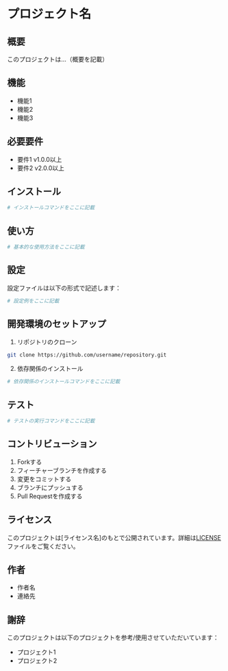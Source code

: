 # プロジェクト名

## 概要

このプロジェクトは...（概要を記載）

## 機能

- 機能1
- 機能2
- 機能3

## 必要要件

- 要件1 v1.0.0以上
- 要件2 v2.0.0以上

## インストール

```bash
# インストールコマンドをここに記載
```

## 使い方

```bash
# 基本的な使用方法をここに記載
```

## 設定

設定ファイルは以下の形式で記述します：

```yaml
# 設定例をここに記載
```

## 開発環境のセットアップ

1. リポジトリのクローン
```bash
git clone https://github.com/username/repository.git
```

2. 依存関係のインストール
```bash
# 依存関係のインストールコマンドをここに記載
```

## テスト

```bash
# テストの実行コマンドをここに記載
```

## コントリビューション

1. Forkする
2. フィーチャーブランチを作成する
3. 変更をコミットする
4. ブランチにプッシュする
5. Pull Requestを作成する

## ライセンス

このプロジェクトは[ライセンス名]のもとで公開されています。詳細は[LICENSE](LICENSE)ファイルをご覧ください。

## 作者

- 作者名
- 連絡先

## 謝辞

このプロジェクトは以下のプロジェクトを参考/使用させていただいています：

- プロジェクト1
- プロジェクト2
